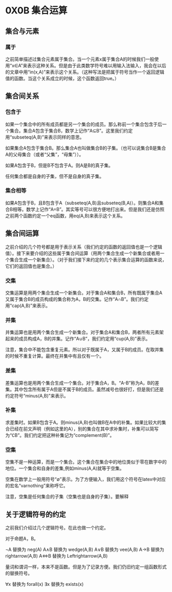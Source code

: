 # 0X0B 集合运算

## 集合与元素

### 属于

之前简单描述过集合元素属于集合。当一个元素x属于集合A的时候我们一般使用“x∈A”来表示这种关系。但是由于此类数学符号难以用输入法输入，我会在以后的文章中用“in(x,A)”来表示这个关系。（这种写法是把属于符号当作一个返回逻辑值的函数。当这个关系成立的时候，这个函数返回true。）

## 集合间关系

### 包含于

如果一个集合中的所有成员都是另一个集合的成员。那么称前一个集合包含于后一个集合。集合A包含于集合B，数学上记作“A⊆B”。这里我们约定用“subseteq(A,B)”来表示同样的意思。

如果集合A包含于集合B。那么集合A也叫做集合B的子集。（也可以说集合B是集合A的父母集合（或者“父集”，“母集”））。

如果A包含于B，但是B不包含于A。则A是B的真子集。

任何集合都是自身的子集，但不是自身的真子集。

### 集合相等

如果A包含于B，且B包含于A（subseteq(A,B)且subseteq(B,A)）。则集合A和集合B相等。数学上记作“A=B”。其实等号可以很方便地打出来。但是我们还是仿照之前两个函数约定一个eq函数，用eq(A,B)来表示这个关系。

## 集合间运算

之前介绍的几个符号都是用于表示关系（我们约定的函数的返回值也是一个逻辑值）。接下来要介绍的这些属于集合间运算（用两个集合生成一个新集合或者用一个集合生成一个新集合）。（对于我们接下来约定的几个表示集合运算的函数来说，它们的返回值也是集合。）

### 交集

交集运算是用两个集合生成一个新集合。对于集合A和集合B，所有既属于集合A又属于集合B的成员构成的集合称为A，B的交集。记作“A∩B”。我们约定用“cap(A,B)”来表示。

### 并集

并集运算也是用两个集合生成一个新集合。对于集合A和集合B，两者所有元素架起来的成员构成A，B的并集。记作“A∪B”，我们约定用“cup(A,B)”表示。

注意，集合中不能包含重复元素。所以对于既属于A，又属于B的成员。在取并集的时候不重复计算。最终在并集中有且仅有一个。

### 差集

差集运算也是用两个集合生成一个集合。对于集合A，B。“A-B”称为A，B的差集。其中包含所有属于A但是不属于B的成员。虽然减号也很好打，但是我们还是约定符号“minus(A,B)”来表示。

### 补集

求差集时。如果B包含于A。则minus(A,B)也叫做B在A中的补集。如果比较大的集合已经在前文声明（例如这里的A），别的集合在其中求补集时，补集可以简写为“∁B”。我们约定把这种补集记为“complement(B)”。

### 空集

空集不是一种运算，而是一个集合。这个集合在集合中的地位类似于零在数字中的地位。一个集合和自身的差集,例如minus(A,A)就等于空集。

空集在数学上一般用符号“∅”表示。为了方便输入，我们用这个符号在latex中对应的宏名“varnothing”来称呼它。

注意，空集是任何集合的子集（空集也是自身的子集）。要解释

## 关于逻辑符号的约定

之前我们介绍过几个逻辑符号。在此也做一个约定。

对于命题A，B。

¬A 替换为 neg(A)
A∧B 替换为 wedge(A,B)
A∨B 替换为 vee(A,B)
A→B 替换为 rightarrow(A,B)
A⇔B 替换为 Leftrightarrow(A,B)

量词和谓词一样，本来不是函数。但是为了记录方便。我们仍旧约定一组函数形式的替换符号。

∀x 替换为 forall(x)
∃x 替换为 exists(x)
